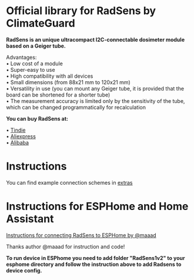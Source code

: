 Official library for RadSens by ClimateGuard
===========================================

<b> RadSens is an unique ultracompact I2C-connectable dosimeter module based on a Geiger tube.  </b> 
  
  Advantages:  
• Low cost of a module  
• Super-easy to use  
• High compatibility with all devices  
• Small dimensions (from 88x21 mm to 120x21 mm)  
• Versatility in use (you can mount any Geiger tube, it is provided that the board can be shortened for a shorter tube)  
• The measurement accuracy is limited only by the sensitivity of the tube, which can be changed programmatically for recalculation  
  
  
<b>You can buy RadSens at:  </b>   
  
• <a href=https://www.tindie.com/stores/climateguard/>Tindie</a>  
• <a href=aliexpress.com/store/910985005/>Aliexpress</a>  
• <a href=https://mashintertorg.trustpass.alibaba.com/productgrouplist-903279422/Электроника.html/>Alibaba</a>  
      
    
Instructions
============
You can find example connection schemes in <a href=https://github.com/climateguard/RadSens/tree/master/extras/>extras</a>

Instructions for ESPHome and Home Assistant
===========
<a href=https://github.com/maaad/RadSens1v2>Instructions for connecting RadSens to ESPHome by @maaad</a>
	
Thanks author @maaad for instruction and code!

<b>To run device in ESPhome you need to add folder "RadSens1v2" to your esphome directory and follow the instruction above to add Radsens to device config. </b>
